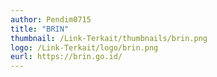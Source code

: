 ```yaml
---
author: Pendim0715
title: "BRIN"
thumbnail: /Link-Terkait/thumbnails/brin.png
logo: /Link-Terkait/logo/brin.png
eurl: https://brin.go.id/
---
```


